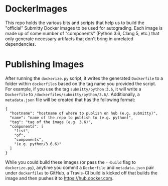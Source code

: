 DockerImages
============

This repo holds the various bits and scripts that help us to build the "official" Submitty
Docker images to be used for autograding. Each image is made up of some number of "components"
(Python 3.6, Clang 5, etc.) that only generate necessary artifacts that don't bring in unrelated
dependencies.

Publishing Images
=================

After running the `dockerize.py` script, it writes the generated `Dockerfile` to a folder within
`dockerfiles` based on the tag name you provided the script. For example, if you use the tag
`submitty/python:3.6`, it will write a `Dockerfile` to `/dockerfiles/submitty/python/3.6/`.
Additionally, a `metadata.json` file will be created that has the following format:
```
{
  "hostname": "hostname of where to publish on hub (e.g. submitty)",
  "name": "name of the repo to publish to (e.g. python)",
  "tag": "tag of the image (e.g. 3.6)",
  "components": [
    "list",
    "of",
    "components",
    "(e.g. python/3.6.6)"
  ]
}
```

While you could build these images (or pass the `--build` flag to `dockerize.py`), anytime you commit
a `Dockerfile` and `metadata.json` pair under `dockerfiles` to GitHub, a Travis-CI build is kicked off
that builds the image and then pushes it to https://hub.docker.com.